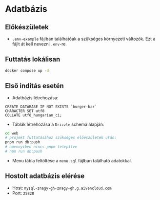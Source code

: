 # Adatbázis

## Előkészületek

- `.env-example` fájlban találhatóak a szükséges környezeti változók. Ezt a fájlt át kell nevezni `.env`-re.

## Futtatás lokálisan

```bash
docker compose up -d
```

## Első indítás esetén

- Adatbázis létrehozása:

```mysql
CREATE DATABASE IF NOT EXISTS `burger-bar`
CHARACTER SET utf8
COLLATE utf8_hungarian_ci;
```

- Táblák létrehozása a `Drizzle` schema alapján:

```bash
cd web
# projekt futtatásához szükséges előészületek után:
pnpm run db:push
# amennyiben nincs pnpm telepítve
# npm run db:push
```

- Menu tábla feltöltése a `menu.sql` fájlban található adatokkal.

## Hostolt adatbázis elérése

- Host: `mysql-znagy-gh-znagy-gh.g.aivencloud.com`
- Port: `25828`
